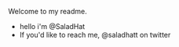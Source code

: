  Welcome to my readme.
 
- hello i'm @SaladHat
- If you'd like to reach me, @saladhatt on twitter

<!---
SaladHat/SaladHat is a ✨ special ✨ repository because its `README.md` (this file) appears on your GitHub profile.
You can click the Preview link to take a look at your changes.
--->

